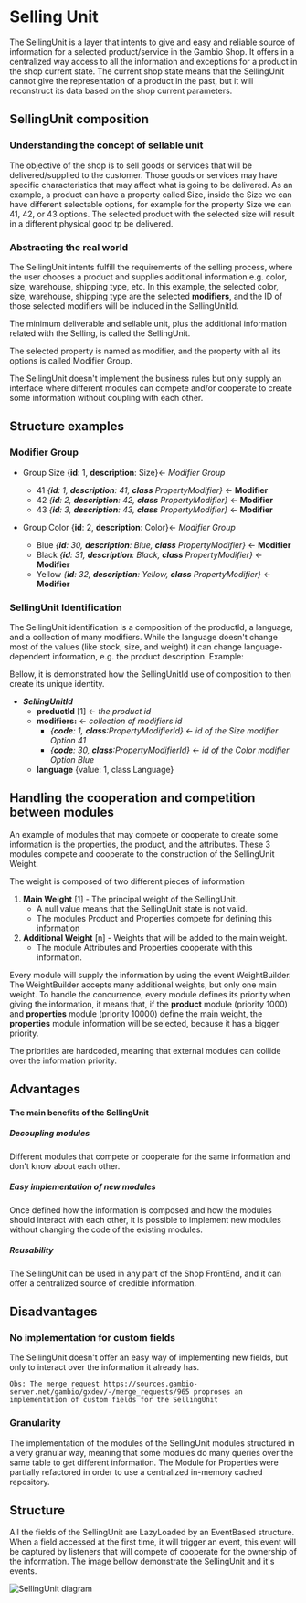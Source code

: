 # Selling Unit

The SellingUnit is a layer that intents to give and easy and reliable source of information for a selected
product/service in the Gambio Shop. It offers in a centralized way access to all the information and exceptions
for a product in the shop current state.
The current shop state means that the SellingUnit cannot give the representation of a product in the past, but
it will reconstruct its data based on the shop current parameters.

## SellingUnit composition

### Understanding the concept of sellable unit

The objective of the shop is to sell goods or services that will be delivered/supplied to the customer.
Those goods or services may have specific characteristics that may affect what is going to be delivered. 
As an example, a product can have a property called Size, inside the Size we can have different selectable options,
for example for the property Size we can 41, 42, or 43 options. 
The selected product with the selected size will result in a different physical good tp be delivered.

### Abstracting the real world

The SellingUnit intents fulfill the requirements of the selling process, where the user chooses a product and supplies
additional information e.g. color, size, warehouse, shipping type, etc.
In this example, the selected color, size, warehouse, shipping type are the selected **modifiers**, and the ID of those
selected modifiers will be included in the SellingUnitId.

The minimum deliverable and sellable unit, plus the additional information related with the Selling, is called the
SellingUnit.

The selected property is named as modifier, and the property with all its options is called Modifier Group.

The SellingUnit doesn't implement the business rules but only supply an interface where different modules can compete
and/or cooperate to create some information without coupling with each other.

## Structure examples

### Modifier Group
    
- Group Size {**id**: 1, **description**: Size}<- *Modifier Group*
    - 41 *{**id**: 1, **description**: 41, **class** PropertyModifier}* <- **Modifier**
    - 42 *{**id**: 2, **description**: 42, **class** PropertyModifier}* <- **Modifier**
    - 43 *{**id**: 3, **description**: 43, **class** PropertyModifier}* <- **Modifier**


- Group Color {**id**: 2, **description**: Color}<- *Modifier Group*
    - Blue *{**id**: 30, **description**: Blue, **class** PropertyModifier}* <- **Modifier**
    - Black *{**id**: 31, **description**: Black, **class** PropertyModifier}* <- **Modifier**
    - Yellow *{**id**: 32, **description**: Yellow, **class** PropertyModifier}* <- **Modifier**

### SellingUnit Identification

The SellingUnit identification is a composition of the productId, a language, and a collection of many modifiers. While
the language doesn't change most of the values (like stock, size, and weight) it can change language-dependent
information, e.g. the product description.
Example:

Bellow, it is demonstrated how the SellingUnitId use of composition to then create its unique identity.
- ***SellingUnitId*** 
    - **productId** [1] <- *the product id*
    - **modifiers:** <- *collection of modifiers id*
        - *{**code**: 1, **class**:PropertyModifierId}* <- *id of the Size modifier Option 41*
        - *{**code**: 30, **class**:PropertyModifierId}* <- *id of the Color modifier Option Blue*
    - **language** {value: 1, class Language} 



## Handling the cooperation and competition between modules

An example of modules that may compete or cooperate to create some information is the properties, the product, and
the attributes. 
These 3 modules compete and cooperate to the construction of the SellingUnit Weight.

The weight is composed of two different pieces of information
1. **Main Weight** [1] - The principal weight of the SellingUnit. 
   - A null value means that the SellingUnit state is not valid.
   - The modules Product and Properties compete for defining this information
1. **Additional Weight** [n] - Weights that will be added to the main weight. 
   - The module Attributes and Properties cooperate with this information.

Every module will supply the information by using the event WeightBuilder. 
The WeightBuilder accepts many additional weights, but only one main weight.
To handle the concurrence, every module defines its priority when giving the information, it means that, 
if the **product** module (priority 1000) and **properties** module (priority 10000) define the main weight, 
the **properties** module information will be selected, because it has a bigger priority.

The priorities are hardcoded, meaning that external modules can collide over the information priority.


## Advantages

#### The main benefits of the SellingUnit

##### Decoupling modules

Different modules that compete or cooperate for the same information and don't know about each other.

##### Easy implementation of new modules

Once defined how the information is composed and how the modules should interact with each other, it is possible to
implement new modules without changing the code of the existing modules.

##### Reusability 

The SellingUnit can be used in any part of the Shop FrontEnd, and it can offer a centralized source of credible
information.


## Disadvantages

### No implementation for custom fields

The SellingUnit doesn't offer an easy way of implementing new fields, but only to interact over the information it
already has.
    
    Obs: The merge request https://sources.gambio-server.net/gambio/gxdev/-/merge_requests/965 proproses an implementation of custom fields for the SellingUnit
### Granularity

The implementation of the modules of the SellingUnit modules structured in a very granular way, meaning that some
modules do many queries over the same table to get different information.
The Module for Properties were partially refactored in order to use a centralized in-memory cached repository.

## Structure

All the fields of the SellingUnit are LazyLoaded by an EventBased structure.
When a field accessed at the first time, it will trigger an event, this event will be captured by listeners that
will compete of cooperate for the ownership of the information.
The image bellow demonstrate the SellingUnit and it's events.

![SellingUnit diagram](../_assets/selling-unit-structure.png)



